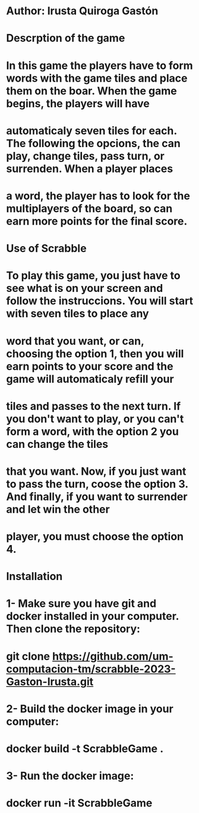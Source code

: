 # Author: Irusta Quiroga Gastón 

# Descrption of the game
#   In this game the players have to form words with the game tiles and place them on the boar. When the game begins, the players will have
#   automaticaly seven tiles for each. The following the opcions, the can play, change tiles, pass turn, or surrenden. When a player places
#   a word, the player has to look for the multiplayers of the board, so can earn more points for the final score.

# Use of Scrabble
#   To play this game, you just have to see what is on your screen and follow the instruccions. You will start with seven tiles to place any
#   word that you want, or can, choosing the option 1, then you will earn points to your score and the game will automaticaly refill your
#   tiles and passes to the next turn. If you don't want to play, or you can't form a word, with the option 2 you can change the tiles
#   that you want. Now, if you just want to pass the turn, coose the option 3. And finally, if you want to surrender and let win the other
#   player, you must choose the option 4.

# Installation
#   1- Make sure you have git and docker installed in your computer. Then clone the repository:
#       git clone https://github.com/um-computacion-tm/scrabble-2023-Gaston-Irusta.git
#   2- Build the docker image in your computer:
#       docker build -t ScrabbleGame .
#   3- Run the docker image:
#       docker run -it ScrabbleGame
